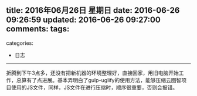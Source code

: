 title: 2016年06月26日 星期日
date: 2016-06-26 09:26:59
updated: 2016-06-26 09:27:00
comments:
tags:
- 
categories:
- 日志

---

折腾到下午3点多，还没有把新机器的环境整理好，直接回家，用旧电脑开始工作，总算有了点进展。基本弄明白了gulp-uglify的使用方法，能够压缩云图智项目使用的JS文件，同样，JS文件在进行压缩时，顺序很重要，否则会报错。